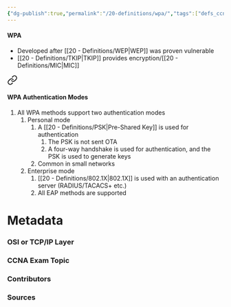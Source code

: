```yaml
---
{"dg-publish":true,"permalink":"/20-definitions/wpa/","tags":["defs_ccna"]}
---
```


#### WPA
- Developed after [[20 - Definitions/WEP\|WEP]] was proven vulnerable
- [[20 - Definitions/TKIP\|TKIP]] provides encryption/[[20 - Definitions/MIC\|MIC]]



<div class="transclusion internal-embed is-loaded"><a class="markdown-embed-link" href="/20-definitions/wpa-authentication-modes/#wpa-authentication-modes" aria-label="Open link"><svg xmlns="http://www.w3.org/2000/svg" width="24" height="24" viewBox="0 0 24 24" fill="none" stroke="currentColor" stroke-width="2" stroke-linecap="round" stroke-linejoin="round" class="svg-icon lucide-link"><path d="M10 13a5 5 0 0 0 7.54.54l3-3a5 5 0 0 0-7.07-7.07l-1.72 1.71"></path><path d="M14 11a5 5 0 0 0-7.54-.54l-3 3a5 5 0 0 0 7.07 7.07l1.71-1.71"></path></svg></a><div class="markdown-embed">



#### WPA Authentication Modes
1. All WPA methods support two authentication modes
	1. Personal mode
		1. A [[20 - Definitions/PSK\|Pre-Shared Key]] is used for authentication
			1. The PSK is not sent OTA
			2. A four-way handshake is used for authentication, and the PSK is used to generate keys
		2. Common in small networks
	2. Enterprise mode
		1. [[20 - Definitions/802.1X\|802.1X]] is used with an authentication server (RADIUS/TACACS+ etc.)
		2. All EAP methods are supported








</div></div>





# Metadata
### OSI or TCP/IP Layer

### CCNA Exam Topic

### Contributors

### Sources
